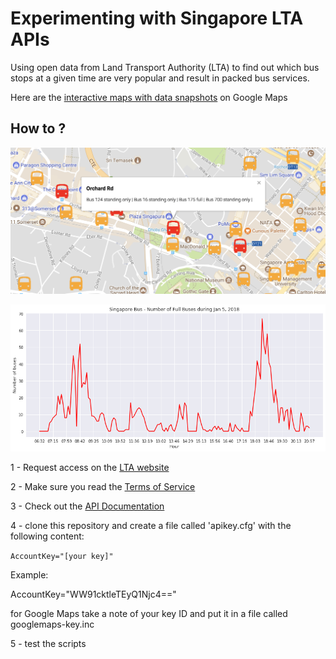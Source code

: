 # Experimenting with Singapore LTA APIs

Using open data from Land Transport Authority (LTA) to find out which bus stops at a given time are very popular and result in packed bus services.

Here are the [interactive maps with data snapshots](http://lta.sotong.io/maps/) on Google Maps

## How to ?
![sample](https://raw.githubusercontent.com/u1i/Singapore-LTA-API/master/sample-map.png)

![](https://raw.githubusercontent.com/u1i/Singapore-LTA-API/master/analysis/SG-20180105.png)

1 - Request access on the [LTA website](https://www.mytransport.sg/content/mytransport/home/dataMall.html)

2 - Make sure you read the [Terms of Service](https://www.mytransport.sg/content/mytransport/home/dataMall/apitermsofservice.html)

3 - Check out the [API Documentation](https://www.mytransport.sg/content/dam/mytransport/DataMall_StaticData/LTA_DataMall_API_User_Guide.pdf)

4 - clone this repository and create a file called 'apikey.cfg' with the following content:

`AccountKey="[your key]"`

Example:

AccountKey="WW91cktleTEyQ1Njc4=="

for Google Maps take a note of your key ID and put it in a file called googlemaps-key.inc

5 - test the scripts

